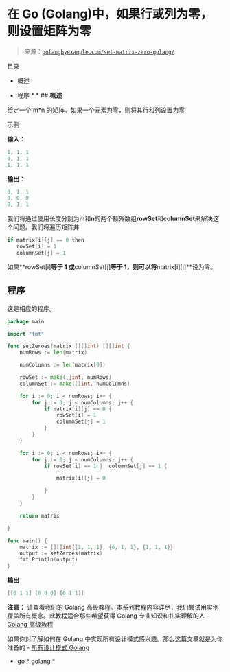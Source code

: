 <!--yml

分类：未分类

日期：2024-10-13 06:48:56

-->

# 在 Go (Golang)中，如果行或列为零，则设置矩阵为零

> 来源：[`golangbyexample.com/set-matrix-zero-golang/`](https://golangbyexample.com/set-matrix-zero-golang/)

目录

+   概述

+   程序 *  * ## **概述**

给定一个 m*n 的矩阵。如果一个元素为零，则将其行和列设置为零

示例

**输入：**

```go
1, 1, 1 
0, 1, 1 
1, 1, 1
```

**输出：**

```go
0, 1, 1 
0, 0, 0 
0, 1, 1
```

我们将通过使用长度分别为**m**和**n**的两个额外数组**rowSet**和**columnSet**来解决这个问题。我们将遍历矩阵并

```go
if matrix[i][j] == 0 then
   rowSet[i] = 1
   columnSet[j] = 1
```

如果**rowSet[i]**等于 1 或**columnSet[j]**等于 1，则可以将**matrix[i][j]**设为零。

## **程序**

这是相应的程序。

```go
package main

import "fmt"

func setZeroes(matrix [][]int) [][]int {
	numRows := len(matrix)

	numColumns := len(matrix[0])

	rowSet := make([]int, numRows)
	columnSet := make([]int, numColumns)

	for i := 0; i < numRows; i++ {
		for j := 0; j < numColumns; j++ {
			if matrix[i][j] == 0 {
				rowSet[i] = 1
				columnSet[j] = 1
			}
		}
	}

	for i := 0; i < numRows; i++ {
		for j := 0; j < numColumns; j++ {
			if rowSet[i] == 1 || columnSet[j] == 1 {

				matrix[i][j] = 0

			}
		}
	}

	return matrix

}

func main() {
	matrix := [][]int{{1, 1, 1}, {0, 1, 1}, {1, 1, 1}}
	output := setZeroes(matrix)
	fmt.Println(output)
}
```

**输出**

```go
[[0 1 1] [0 0 0] [0 1 1]]
```

**注意：** 请查看我们的 Golang 高级教程。本系列教程内容详尽，我们尝试用实例覆盖所有概念。此教程适合那些希望获得 Golang 专业知识和扎实理解的人 - [Golang 高级教程](https://golangbyexample.com/golang-comprehensive-tutorial/)

如果你对了解如何在 Golang 中实现所有设计模式感兴趣。那么这篇文章就是为你准备的 - [所有设计模式 Golang](https://golangbyexample.com/all-design-patterns-golang/)

+   [go](https://golangbyexample.com/tag/go/) *   [golang](https://golangbyexample.com/tag/golang/) *
